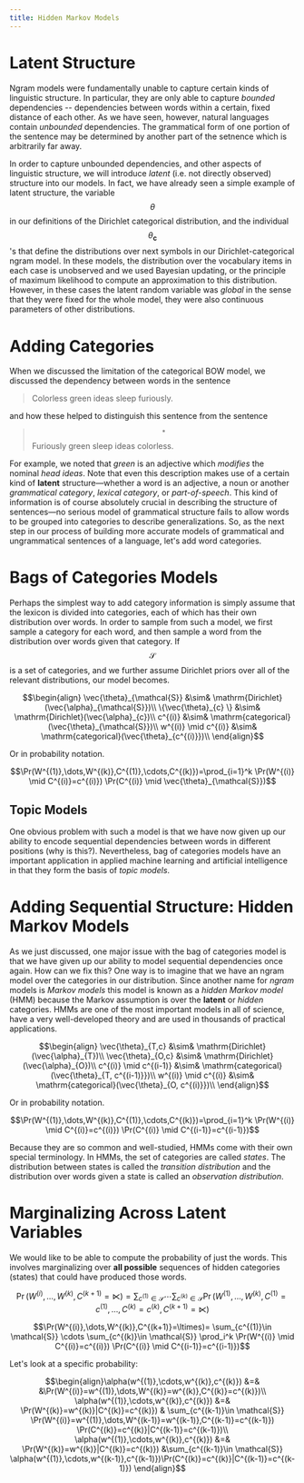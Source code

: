 ```yaml
---
title: Hidden Markov Models
---
```



# Latent Structure

Ngram models were fundamentally unable to capture certain kinds of linguistic structure. In particular, they are only able to capture *bounded* dependencies -- dependencies between words within a certain, fixed distance of each other. As we have seen, however, natural languages contain *unbounded* dependencies. The grammatical form of one portion of the sentence may be determined by another part of the setnence which is arbitrarily far away. 

In order to capture unbounded dependencies, and other aspects of linguistic structure, we will introduce *latent* (i.e. not directly observed) structure into our models. In fact, we have already seen a simple example of latent structure, the variable $$\theta$$ in our definitions of the Dirichlet categorical distribution, and the individual $$\theta_{\mathbf{c}}$$'s that define the distributions over next symbols in our Dirichlet-categorical ngram model. In these models, the distribution over the vocabulary items in each case is unobserved and we used Bayesian updating, or the principle of maximum likelihood to compute an approximation to this distribution. However, in these cases the latent random variable was *global* in the sense that they were fixed for the whole model, they were also continuous parameters of other distributions.

# Adding Categories


When we discussed the limitation of the categorical BOW model, we discussed the dependency between words in the sentence 

> Colorless green ideas sleep furiously.  

and how these helped to distinguish this sentence from the sentence

> $$^*$$Furiously green sleep ideas colorless. 

For example, we noted that *green* is an adjective which *modifies* the nominal *head* *ideas*. Note that even this description makes use of a certain kind of **latent** structure&mdash;whether a word is an adjective, a noun or another *grammatical category*, *lexical category*, or *part-of-speech*. This kind of information is of course absolutely crucial in describing the structure of sentences&mdash;no serious model of grammatical structure fails to allow words to be grouped into categories to describe generalizations. So, as the next step in our process of building more accurate models of grammatical and ungrammatical sentences of a language, let's add word categories.

# Bags of Categories Models

Perhaps the simplest way to add category information is simply assume that the lexicon is divided into categories, each of which has their own distribution over words. In order to sample from such a model, we first sample a category for each word, and then sample a word from the distribution over words given that category. If $$\mathcal{S}$$ is a set of categories, and we further assume Dirichlet priors over all of the relevant distributions, our model becomes. 

$$\begin{align}
\vec{\theta}_{\mathcal{S}} &\sim& \mathrm{Dirichlet}(\vec{\alpha}_{\mathcal{S}})\\
\{\vec{\theta}_{c} \} &\sim& \mathrm{Dirichlet}(\vec{\alpha}_{c})\\
c^{(i)} &\sim& \mathrm{categorical}(\vec{\theta}_{\mathcal{S}})\\
w^{(i)} \mid c^{(i)} &\sim& \mathrm{categorical}(\vec{\theta}_{c^{(i)}})\\
\end{align}$$

Or in probability notation.

$$\Pr(W^{(1)},\dots,W^{(k)},C^{(1)},\cdots,C^{(k)})=\prod_{i=1}^k \Pr(W^{(i)} \mid C^{(i)}=c^{(i)}) \Pr(C^{(i)} \mid \vec{\theta}_{\mathcal{S}})$$


## Topic Models

One obvious problem with such a model is that we have now given up our ability to encode sequential dependencies between words in different positions (why is this?). Nevertheless, bag of categories models have an important application in applied machine learning and artificial intelligence in that they form the basis of *topic models*. 

# Adding Sequential Structure: Hidden Markov Models

As we just discussed, one major issue with the bag of categories model is that we have given up our ability to model sequential dependencies once again. How can we fix this? One way is to imagine that we have an ngram model over the categories in our distribution. Since another name for *ngram* models is *Markov models* this model is known as a *hidden Markov model* (HMM) because the Markov assumption is over the **latent** or *hidden* categories. HMMs are one of the most important models in all of science, have a very well-developed theory and are used in thousands of practical applications. 

$$\begin{align}
\vec{\theta}_{T,c} &\sim& \mathrm{Dirichlet}(\vec{\alpha}_{T})\\
\vec{\theta}_{O,c} &\sim& \mathrm{Dirichlet}(\vec{\alpha}_{O})\\
c^{(i)} \mid c^{(i-1)} &\sim& \mathrm{categorical}(\vec{\theta}_{T, c^{(i-1)}})\\
w^{(i)} \mid c^{(i)} &\sim& \mathrm{categorical}(\vec{\theta}_{O, c^{(i)}})\\
\end{align}$$

Or in probability notation.

$$\Pr(W^{(1)},\dots,W^{(k)},C^{(1)},\cdots,C^{(k)})=\prod_{i=1}^k \Pr(W^{(i)} \mid C^{(i)}=c^{(i)}) \Pr(C^{(i)} \mid C^{(i-1)}=c^{(i-1)})$$

Because they are so common and well-studied, HMMs come with their own special terminology. In HMMs, the set of categories are called *states*. The distribution between states is called the *transition distribution* and the distribution over words given a state is called an *observation distribution*. 


# Marginalizing Across Latent Variables

We would like to be able to compute the probability of just the words. This involves marginalizing over **all possible** sequences of hidden categories (states) that could have produced those words.

$$\Pr(W^{(i)},\dots,W^{(k)},C^{(k+1)}=\ltimes)=\sum_{c^{(1)}\in \mathcal{S}} \cdots \sum_{c^{(k)}\in \mathcal{S}} \Pr(W^{(1)},\dots,W^{(k)}, C^{(1)}=c^{(1)},\dots,C^{(k)}=c^{(k)},C^{(k+1)}=\ltimes)$$

$$\Pr(W^{(i)},\dots,W^{(k)},C^{(k+1)}=\ltimes)= \sum_{c^{(1)}\in \mathcal{S}} \cdots \sum_{c^{(k)}\in \mathcal{S}} \prod_i^k \Pr(W^{(i)} \mid C^{(i)}=c^{(i)}) \Pr(C^{(i)} \mid C^{(i-1)}=c^{(i-1)})$$

Let's look at a specific probability:

$$\begin{align}\alpha(w^{(1)},\cdots,w^{(k)},c^{(k)}) &=& &\Pr(W^{(i)}=w^{(1)},\dots,W^{(k)}=w^{(k)},C^{(k)}=c^{(k)})\\
\alpha(w^{(1)},\cdots,w^{(k)},c^{(k)}) &=& \Pr(W^{(k)}=w^{(k)}|C^{(k)}=c^{(k)}) & \sum_{c^{(k-1)}\in \mathcal{S}} \Pr(W^{(i)}=w^{(1)},\dots,W^{(k-1)}=w^{(k-1)},C^{(k-1)}=c^{(k-1)}) \Pr(C^{(k)}=c^{(k)}|C^{(k-1)}=c^{(k-1)})\\
\alpha(w^{(1)},\cdots,w^{(k)},c^{(k)}) &=& \Pr(W^{(k)}=w^{(k)}|C^{(k)}=c^{(k)}) &\sum_{c^{(k-1)}\in \mathcal{S}} \alpha(w^{(1)},\cdots,w^{(k-1)},c^{(k-1)})\Pr(C^{(k)}=c^{(k)}|C^{(k-1)}=c^{(k-1)})
\end{align}$$
